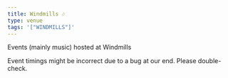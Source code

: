 ```yaml
---
title: Windmills 🎶
type: venue
tags: '["WINDMILLS"]'
--- 
```

Events (mainly music) hosted at Windmills 
 
<div class="card warn">
 <p>Event timings might be incorrect due to a bug at our end. Please double-check.</p>
</div>
